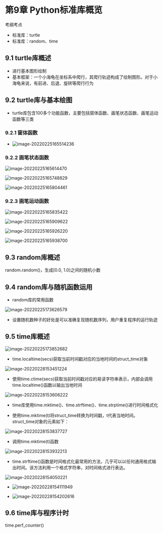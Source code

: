 # 第9章 Python标准库概览

考纲考点

- 标准库：turtle
- 标准库：random、time

## 9.1 turtle库概述

- 进行基本图形绘制
- 基本框架：一个小海龟在坐标系中爬行，其爬行轨迹构成了绘制图形。对于小海龟来说，有前进、后退、旋转等爬行行为

## 9.2 turtle库与基本绘图

- turtle库包含100多个功能函数，主要包括窗体函数、画笔状态函数、画笔运动函数等三类

### 9.2.1 窗体函数

- ![image-20220225165514236](C:\Users\dell\AppData\Roaming\Typora\typora-user-images\image-20220225165514236.png)

### 9.2.2 画笔状态函数

![image-20220225165614470](C:\Users\dell\AppData\Roaming\Typora\typora-user-images\image-20220225165614470.png)

![image-20220225165748829](C:\Users\dell\AppData\Roaming\Typora\typora-user-images\image-20220225165748829.png)

![image-20220225165804461](C:\Users\dell\AppData\Roaming\Typora\typora-user-images\image-20220225165804461.png)

### 9.2.3 画笔运动函数

![image-20220225165835422](C:\Users\dell\AppData\Roaming\Typora\typora-user-images\image-20220225165835422.png)

![image-20220225165909622](C:\Users\dell\AppData\Roaming\Typora\typora-user-images\image-20220225165909622.png)

![image-20220225165926220](C:\Users\dell\AppData\Roaming\Typora\typora-user-images\image-20220225165926220.png)

![image-20220225165938700](C:\Users\dell\AppData\Roaming\Typora\typora-user-images\image-20220225165938700.png)

## 9.3 random库概述

random.random()，生成[0.0, 1.0)之间的随机小数

## 9.4 random库与随机函数运用

- random库的常用函数

![image-20220225173626579](C:\Users\dell\AppData\Roaming\Typora\typora-user-images\image-20220225173626579.png)

- 设置随机数种子的好处是可以准确复现随机数序列，用户重复程序的运行轨迹

## 9.5 time库概述

![image-20220225173852682](C:\Users\dell\AppData\Roaming\Typora\typora-user-images\image-20220225173852682.png)

- time.localtime(secs)获取当前时间戳对应的当地时间的struct_time对象

![image-20220228153451224](C:\Users\dell\AppData\Roaming\Typora\typora-user-images\image-20220228153451224.png)

- 使用time.ctime(secs)获取当前时间戳对应的易读字符串表示，内部会调用time.localtime()函数以输出当地时间

![image-20220228153606222](C:\Users\dell\AppData\Roaming\Typora\typora-user-images\image-20220228153606222.png)

- time库使用time.mktime()、time.strftime()、time.strptime()进行时间格式化

- 使用time.mktime(t)将struct_time转换为时间戳，t代表当地时间。struct_time对象的元素如下：

![image-20220228153837727](C:\Users\dell\AppData\Roaming\Typora\typora-user-images\image-20220228153837727.png)

- 调用time.mktime(t)函数

![image-20220228153932213](C:\Users\dell\AppData\Roaming\Typora\typora-user-images\image-20220228153932213.png)

- time.strftime()函数是时间格式化最常用的方法，几乎可以以任何通用格式输出时间。该方法利用一个格式字符串，对时间格式进行表达。

![image-20220228154050221](C:\Users\dell\AppData\Roaming\Typora\typora-user-images\image-20220228154050221.png)

- ![image-20220228154111949](C:\Users\dell\AppData\Roaming\Typora\typora-user-images\image-20220228154111949.png)

- ![image-20220228154202616](C:\Users\dell\AppData\Roaming\Typora\typora-user-images\image-20220228154202616.png)

## 9.6 time库与程序计时

time.perf_counter()